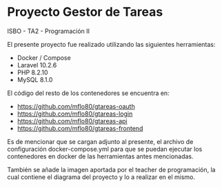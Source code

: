 # Proyecto Gestor de Tareas

ISBO - TA2 - Programación II

El presente proyecto fue realizado utilizando las siguientes herramientas:
- Docker / Compose
- Laravel 10.2.6
- PHP 8.2.10
- MySQL 8.1.0

El código del resto de los contenedores se encuentra en:
- https://github.com/mflo80/gtareas-oauth
- https://github.com/mflo80/gtareas-login
- https://github.com/mflo80/gtareas-api
- https://github.com/mflo80/gtareas-frontend

Es de mencionar que se cargan adjunto al presente, el archivo de configuración docker-compose.yml
para que se puedan ejecutar los contenedores en docker de las herramientas antes mencionadas.

También se añade la imagen aportada por el teacher de programación, la cual contiene el diagrama
del proyecto y lo a realizar en el mismo.

